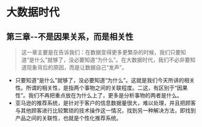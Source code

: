 # 大数据时代
## 第三章--不是因果关系，而是相关性
> 这一章主要是在告诉我们：在数据变得更多更繁杂的时候，我们只要知道“是什么”就够了，没必要知道“为什么”。在大数据时代，我们不必非要知道现象背后的原因，而是让数据自己“发声”。
- 只要知道“是什么”就够了，没必要知道“为什么”。这就是我们今天所讲的相关性。所谓的相关性，是指两个事物之间的关联程度。二这，有区别于“因果性”。我们不再把重点放在为什么上了，更多是分析事物的两者是什么。
- 亚马逊的推荐系统，是针对于客户的信息数据量很大，难以处理，并且把顾客与其他顾客进行比较繁琐的技术操作这一情况，找到另一种解决方法，即找到产品之间的关联性，也就是个性化推荐系统。
